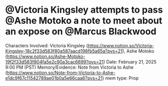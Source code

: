 # @Victoria Kingsley attempts to pass @Ashe Motoko a note to meet about an expose on @Marcus Blackwood

Characters Involved: Victoria Kingsley (https://www.notion.so/Victoria-Kingsley-18c2f33d583f80a587aacd198fb5a65a?pvs=21), Ashe Motoko (https://www.notion.so/Ashe-Motoko-19f2f33d583f804fa5e2c90a3cac6699?pvs=21)
Date: February 21, 2025 9:00 PM (PST)
Memory/Evidence: Note from Victoria to Ashe (https://www.notion.so/Note-from-Victoria-to-Ashe-e1dc9f67c11542789ae01b0a5e66caa6?pvs=21)
mem type: Prop